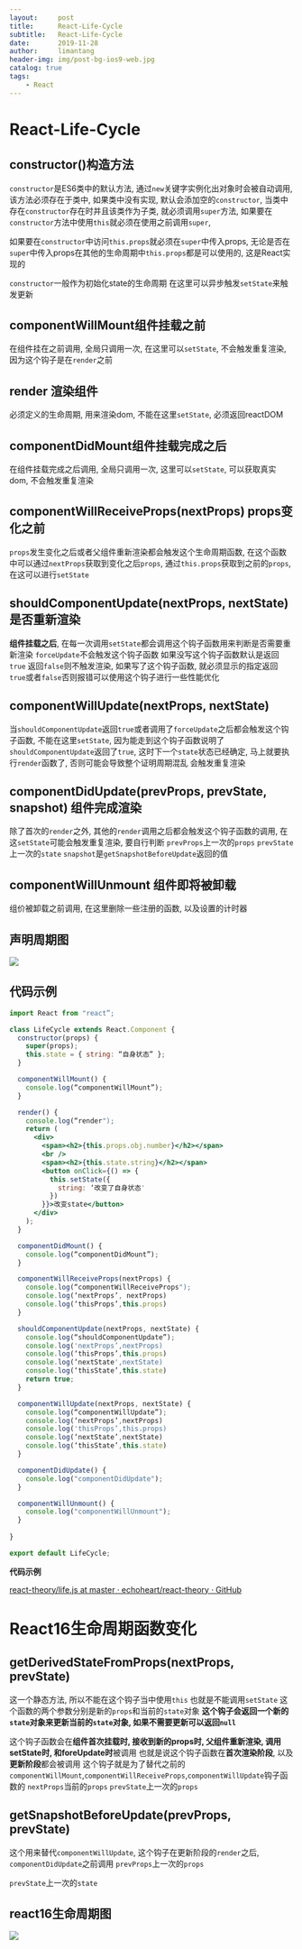 ```yaml
---
layout:     post
title:      React-Life-Cycle
subtitle:   React-Life-Cycle
date:       2019-11-28
author:     limantang
header-img: img/post-bg-ios9-web.jpg
catalog: true
tags:
    - React
---
```



# React-Life-Cycle


## constructor()构造方法
`constructor`是ES6类中的默认方法, 通过`new`关键字实例化出对象时会被自动调用, 该方法必须存在于类中, 如果类中没有实现, 默认会添加空的`constructor`,
当类中存在`constructor`存在时并且该类作为子类, 就必须调用`super`方法,
如果要在`constructor`方法中使用`this`就必须在使用之前调用`super`,

如果要在`constructor`中访问`this.props`就必须在`super`中传入props,
无论是否在`super`中传入props在其他的生命周期中`this.props`都是可以使用的, 这是React实现的

`constructor`一般作为初始化state的生命周期
在这里可以异步触发`setState`来触发更新

## componentWillMount组件挂载之前
在组件挂在之前调用, 全局只调用一次, 在这里可以`setState`, 不会触发重复渲染, 因为这个钩子是在`render`之前
## render 渲染组件
必须定义的生命周期, 用来渲染dom, 不能在这里`setState`, 必须返回reactDOM
## componentDidMount组件挂载完成之后
在组件挂载完成之后调用, 全局只调用一次, 这里可以`setState`, 可以获取真实dom, 不会触发重复渲染
## componentWillReceiveProps(nextProps)  props变化之前
`props`发生变化之后或者父组件重新渲染都会触发这个生命周期函数, 在这个函数中可以通过`nextProps`获取到变化之后`props`, 通过`this.props`获取到之前的`props`, 在这可以进行`setState`
## shouldComponentUpdate(nextProps, nextState)是否重新渲染
**组件挂载之后**, 在每一次调用`setState`都会调用这个钩子函数用来判断是否需要重新渲染
`forceUpdate`不会触发这个钩子函数
如果没写这个钩子函数默认是返回`true`
返回`false`则不触发渲染,
如果写了这个钩子函数, 就必须显示的指定返回`true`或者`false`否则报错可以使用这个钩子进行一些性能优化
## componentWillUpdate(nextProps, nextState)
当`shouldComponentUpdate`返回`true`或者调用了`forceUpdate`之后都会触发这个钩子函数,
不能在这里`setState`, 因为能走到这个钩子函数说明了`shouldComponentUpdate`返回了`true`, 这时下一个`state`状态已经确定, 马上就要执行`render`函数了, 否则可能会导致整个证明周期混乱
会触发重复渲染

## componentDidUpdate(prevProps, prevState, snapshot) 组件完成渲染
除了首次的`render`之外, 其他的`render`调用之后都会触发这个钩子函数的调用, 在这`setState`可能会触发重复渲染, 要自行判断
`prevProps`上一次的`props`
`prevState`上一次的`state`
`snapshot`是`getSnapshotBeforeUpdate`返回的值
## componentWillUnmount 组件即将被卸载
组价被卸载之前调用, 在这里删除一些注册的函数, 以及设置的计时器

## 声明周期图

![](https://www.echoheart.cn/img/react-life-cycle.jpg)

## 代码示例
```jsx
import React from "react”;

class LifeCycle extends React.Component {
  constructor(props) {
    super(props);
    this.state = { string: “自身状态” };
  }

  componentWillMount() {
    console.log(“componentWillMount”);
  }

  render() {
    console.log(“render");
    return (
      <div>
        <span><h2>{this.props.obj.number}</h2></span>
        <br />
        <span><h2>{this.state.string}</h2></span>
        <button onClick={() => {
          this.setState({
            string: ‘改变了自身状态'
          })
        }}>改变state</button>
      </div>
    );
  }

  componentDidMount() {
    console.log(“componentDidMount”);
  }

  componentWillReceiveProps(nextProps) {
    console.log(“componentWillReceiveProps");
    console.log(‘nextProps’, nextProps)
    console.log(‘thisProps’,this.props)
  }

  shouldComponentUpdate(nextProps, nextState) {
    console.log(“shouldComponentUpdate”);
    console.log('nextProps’,nextProps)
    console.log(‘thisProps’,this.props)
    console.log(‘nextState',nextState)
    console.log(‘thisState’,this.state)
    return true;
  }

  componentWillUpdate(nextProps, nextState) {
    console.log(“componentWillUpdate”);
    console.log(‘nextProps’,nextProps)
    console.log('thisProps’,this.props)
    console.log(‘nextState’,nextState)
    console.log(‘thisState’,this.state)
  }

  componentDidUpdate() {
    console.log("componentDidUpdate");
  }

  componentWillUnmount() {
    console.log("componentWillUnmount");
  }
  
}

export default LifeCycle;
```

**代码示例**

[react-theory/life.js at master · echoheart/react-theory · GitHub](https://github.com/echoheart/react-theory/blob/master/src/class-life-cycle/life.js)

# React16生命周期函数变化
## getDerivedStateFromProps(nextProps, prevState)

这一个静态方法, 所以不能在这个钩子当中使用`this`
也就是不能调用`setState`
这个函数的两个参数分别是新的`props`和当前的`state`对象
**这个钩子会返回一个新的`state`对象来更新当前的`state`对象, 如果不需要更新可以返回`null`**

这个钩子函数会在**组件首次挂载时, 接收到新的props时, 父组件重新渲染, 调用setState时, 和foreUpdate时**被调用
也就是说这个钩子函数在**首次渲染阶段**, 以及**更新阶段**都会被调用
这个钩子就是为了替代之前的`componentWillMount`,`componentWillReceiveProps`,`componentWillUpdate`钩子函数的
`nextProps`当前的`props`
`prevState`上一次的`props`

## getSnapshotBeforeUpdate(prevProps, prevState)
这个用来替代`componentWillUpdate`,
这个钩子在更新阶段的`render`之后, `componentDidUpdate`之前调用
`prevProps`上一次的`props`
			


`prevState`上一次的`state`


## react16生命周期图
![](https://www.echoheart.cn/img/react16-life-cycle.jpg)







